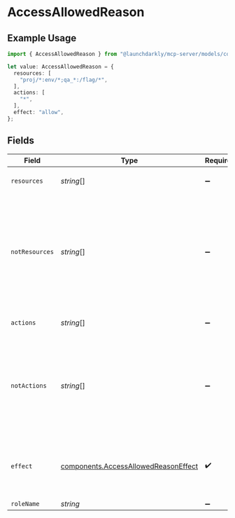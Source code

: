# AccessAllowedReason

## Example Usage

```typescript
import { AccessAllowedReason } from "@launchdarkly/mcp-server/models/components";

let value: AccessAllowedReason = {
  resources: [
    "proj/*:env/*;qa_*:/flag/*",
  ],
  actions: [
    "*",
  ],
  effect: "allow",
};
```

## Fields

| Field                                                                                                                                                 | Type                                                                                                                                                  | Required                                                                                                                                              | Description                                                                                                                                           | Example                                                                                                                                               |
| ----------------------------------------------------------------------------------------------------------------------------------------------------- | ----------------------------------------------------------------------------------------------------------------------------------------------------- | ----------------------------------------------------------------------------------------------------------------------------------------------------- | ----------------------------------------------------------------------------------------------------------------------------------------------------- | ----------------------------------------------------------------------------------------------------------------------------------------------------- |
| `resources`                                                                                                                                           | *string*[]                                                                                                                                            | :heavy_minus_sign:                                                                                                                                    | Resource specifier strings                                                                                                                            | [<br/>"proj/*:env/*;qa_*:/flag/*"<br/>]                                                                                                               |
| `notResources`                                                                                                                                        | *string*[]                                                                                                                                            | :heavy_minus_sign:                                                                                                                                    | Targeted resources are the resources NOT in this list. The <code>resources</code> and <code>notActions</code> fields must be empty to use this field. |                                                                                                                                                       |
| `actions`                                                                                                                                             | *string*[]                                                                                                                                            | :heavy_minus_sign:                                                                                                                                    | Actions to perform on a resource                                                                                                                      | [<br/>"*"<br/>]                                                                                                                                       |
| `notActions`                                                                                                                                          | *string*[]                                                                                                                                            | :heavy_minus_sign:                                                                                                                                    | Targeted actions are the actions NOT in this list. The <code>actions</code> and <code>notResources</code> fields must be empty to use this field.     |                                                                                                                                                       |
| `effect`                                                                                                                                              | [components.AccessAllowedReasonEffect](../../models/components/accessallowedreasoneffect.md)                                                          | :heavy_check_mark:                                                                                                                                    | Whether this statement should allow or deny actions on the resources.                                                                                 | allow                                                                                                                                                 |
| `roleName`                                                                                                                                            | *string*                                                                                                                                              | :heavy_minus_sign:                                                                                                                                    | N/A                                                                                                                                                   |                                                                                                                                                       |